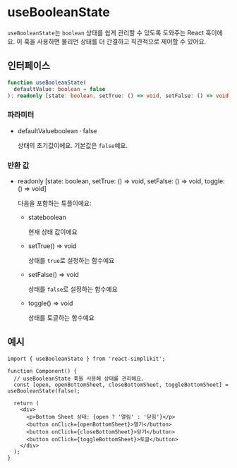 # useBooleanState

`useBooleanState`는 `boolean` 상태를 쉽게 관리할 수 있도록 도와주는 React 훅이에요. 이 훅을 사용하면 불리언 상태를 더 간결하고 직관적으로 제어할 수 있어요.

## 인터페이스

```ts
function useBooleanState(
  defaultValue: boolean = false
): readonly [state: boolean, setTrue: () => void, setFalse: () => void, toggle: () => void];
```

### 파라미터

<ul class="post-parameters-ul">
  <li class="post-parameters-li post-parameters-li-root">
    <span class="post-parameters--name">defaultValue</span
    ><span class="post-parameters--type">boolean</span> ·
    <span class="post-parameters--default">false</span>
    <br />
    <p class="post-parameters--description">
      상태의 초기값이에요. 기본값은 <code>false</code>예요.
    </p>
  </li>
</ul>

### 반환 값

<ul class="post-parameters-ul">
  <li class="post-parameters-li post-parameters-li-root">
    <span class="post-parameters--name"></span
    ><span class="post-parameters--type"
      >readonly [state: boolean, setTrue: () =&gt; void, setFalse: () =&gt;
      void, toggle: () =&gt; void]</span
    >
    <br />
    <p class="post-parameters--description">다음을 포함하는 튜플이에요:</p>
    <ul class="post-parameters-ul">
      <li class="post-parameters-li">
        <span class="post-parameters--name">state</span
        ><span class="post-parameters--type">boolean</span>
        <br />
        <p class="post-parameters--description">현재 상태 값이에요</p>
      </li>
      <li class="post-parameters-li">
        <span class="post-parameters--name">setTrue</span
        ><span class="post-parameters--type">() =&gt; void</span>
        <br />
        <p class="post-parameters--description">
          상태를 <code>true</code>로 설정하는 함수예요
        </p>
      </li>
      <li class="post-parameters-li">
        <span class="post-parameters--name">setFalse</span
        ><span class="post-parameters--type">() =&gt; void</span>
        <br />
        <p class="post-parameters--description">
          상태를 <code>false</code>로 설정하는 함수예요
        </p>
      </li>
      <li class="post-parameters-li">
        <span class="post-parameters--name">toggle</span
        ><span class="post-parameters--type">() =&gt; void</span>
        <br />
        <p class="post-parameters--description">
          상태를 토글하는 함수예요
        </p>
      </li>
    </ul>
  </li>
</ul>

## 예시

```tsx
import { useBooleanState } from 'react-simplikit';

function Component() {
  // useBooleanState 훅을 사용해 상태를 관리해요.
  const [open, openBottomSheet, closeBottomSheet, toggleBottomSheet] = useBooleanState(false);

  return (
    <div>
      <p>Bottom Sheet 상태: {open ? '열림' : '닫힘'}</p>
      <button onClick={openBottomSheet}>열기</button>
      <button onClick={closeBottomSheet}>닫기</button>
      <button onClick={toggleBottomSheet}>토글</button>
    </div>
  );
}
```
